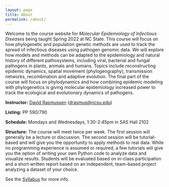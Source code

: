 ```yaml
---
layout: page
title: About
permalink: /about/
---
```


Welcome to the course website for *Molecular Epidemiology of Infectious Diseases* being taught Spring 2022 at NC State. This course will focus on how phylogenetic and population genetic methods are used to track the spread of infectious diseases using pathogen genomic data. We will explore how models and methods can be adapted to the epidemiology and natural history of different pathosystems, including viral, bacterial and fungal pathogens in plants, animals and humans.  Topics include reconstructing epidemic dynamics, spatial movement (phylogeography), transmission networks, recombination and adaptive evolution. The final part of the course will focus on phylodynamics and how combining epidemic modeling with phylogenetics is giving molecular epidemiology increased power to track the ecological and evolutionary dynamics of pathogens.

**Instructor:** [David Rasmussen][david-web] (<drasmus@ncsu.edu>)

**Listing:** PP 590/790

**Schedule:** Mondays and Wednesdays, 1:30-2:45pm in SAS Hall 2102

**Structure:** The course will meet twice per week. The first session will generally be a lecture or discussion. The second session will be tutorial-based and will give you the opportunity to apply methods to real data.  While no programming experience is assumed or required, a few tutorials will give you the option of writing your own Python code to analyze data and visualize results. Students will be evaluated based on in-class participation and a short written report based on an independent, team-based project analyzing a dataset of your choice.

See the [Syllabus][syllabus] for more info. 

[Syllabus]: {{site.baseurl}}/syllabus/
[david-web]: https://phylodynamics.wordpress.ncsu.edu/people/david-rasmussen/

